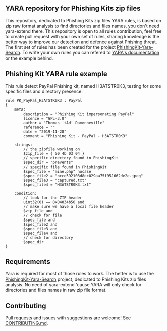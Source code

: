 ## YARA repository for Phishing Kits zip files
This repository, dedicated to Phishing Kits zip files YARA rules, is based on zip raw format analysis to find directories and files names, you don't need yara-extend there.
This repository is open to all rules contribution, feel free to create pull request with your own set of rules, sharing knowledge is the better way to improve our detection and defence against Phishing threat. 
The first set of rules has been created for the project [PhishingKit-Yara-Search](https://github.com/t4d/PhishingKit-Yara-Search).
To write your own rules you can refered to [YARA's documentation](https://yara.readthedocs.org/) or the example behind.

## Phishing Kit YARA rule example
This rule detect PayPal Phishing kit, named H3ATSTR0K3, testing for some specific files and directory presence:
```yara
rule PK_PayPal_H3ATSTR0K3 : PayPal
{
    meta:
        description = "Phishing Kit impersonating PayPal"
        licence = "GPL-3.0"
        author = "Thomas 'tAd' Damonneville"
        reference = ""
        date = "2019-11-28"
        comment = "Phishing Kit - PayPal - H3ATSTR0K3"

    strings:
        // the zipfile working on
        $zip_file = { 50 4b 03 04 }
        // specific directory found in PhishingKit
        $spec_dir = "prevents"
        // specific file found in PhishingKit
        $spec_file = "mine.php" nocase
        $spec_file2 = "bcce592108d8ec029aa75f951662de2e.jpeg"
        $spec_file3 = "captured.txt"
        $spec_file4 = "H3ATSTR0K3.txt"

    condition:
        // look for the ZIP header
        uint32(0) == 0x04034b50 and
        // make sure we have a local file header
        $zip_file and
        // check for file
        $spec_file and
        $spec_file2 and
        $spec_file3 and
        $spec_file4 and
        // check for directory
        $spec_dir
}
```

## Requirements
Yara is required for most of those rules to work. The better is to use the [PhishingKit-Yara-Search](https://github.com/t4d/PhishingKit-Yara-Search) project, dedicated to Phishing Kits zip files analysis.
No need of yara-extend 'cause YARA will only check for directories and files names in raw zip file format.

## Contributing
Pull requests and issues with suggestions are welcome!
See [CONTRIBUTING.md](CONTRIBUTING.md).
